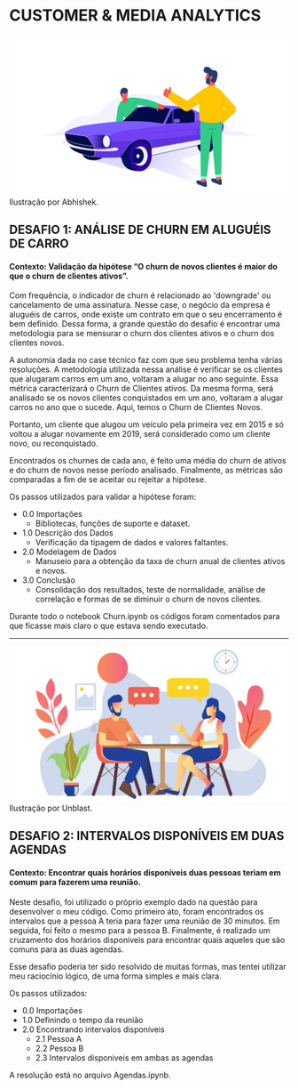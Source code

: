 # CUSTOMER & MEDIA ANALYTICS

![plot](./images/rentacar.png)
Ilustração por Abhishek.

## DESAFIO 1: ANÁLISE DE CHURN EM ALUGUÉIS DE CARRO
#### Contexto: Validação da hipótese “O churn de novos clientes é maior do que o churn de clientes ativos”.
Com frequência, o indicador de churn é relacionado ao 'downgrade' ou cancelamento de uma assinatura. Nesse case, o negócio da empresa é aluguéis de carros, onde existe um contrato em que o seu encerramento é bem definido. Dessa forma, a grande questão do desafio é encontrar uma metodologia para se mensurar o churn dos clientes ativos e o churn dos clientes novos.

A autonomia dada no case técnico faz com que seu problema tenha várias resoluções. A metodologia utilizada nessa análise é verificar se os clientes que alugaram carros em um ano, voltaram a alugar no ano seguinte. Essa métrica caracterizará o Churn de Clientes ativos. Da mesma forma, será analisado se os novos clientes conquistados em um ano, voltaram a alugar carros no ano que o sucede. Aqui, temos o Churn de Clientes Novos.

Portanto, um cliente que alugou um veículo pela primeira vez em 2015 e só voltou a alugar novamente em 2019, será considerado como um cliente novo, ou reconquistado.

Encontrados os churnes de cada ano, é feito uma média do churn de ativos e do churn de novos nesse período analisado. Finalmente, as métricas são comparadas a fim de se aceitar ou rejeitar a hipótese.

Os passos utilizados para validar a hipótese foram:

- 0.0 Importações
  - Bibliotecas, funções de suporte e dataset.
- 1.0 Descrição dos Dados
  - Verificação da tipagem de dados e valores faltantes.
- 2.0 Modelagem de Dados
  - Manuseio para a obtenção da taxa de churn anual de clientes ativos e novos.
- 3.0 Conclusão
  - Consolidação dos resultados, teste de normalidade, análise de correlação e formas de se diminuir o churn de novos clientes.

Durante todo o notebook Churn.ipynb os códigos foram comentados para que ficasse mais claro o que estava sendo executado.

_________________________


![plot](./images/businessmeeting.jpg)
Ilustração por Unblast.

## DESAFIO 2: INTERVALOS DISPONÍVEIS EM DUAS AGENDAS
#### Contexto: Encontrar quais horários disponíveis duas pessoas teriam em comum para fazerem uma reunião.
Neste desafio, foi utilizado o próprio exemplo dado na questão para desenvolver o meu código. Como primeiro ato, foram encontrados os intervalos que a pessoa A teria para fazer uma reunião de 30 minutos. Em seguida, foi feito o mesmo para a pessoa B. Finalmente, é realizado um cruzamento dos horários disponíveis para encontrar quais aqueles que são comuns para as duas agendas.

Esse desafio poderia ter sido resolvido de muitas formas, mas tentei utilizar meu raciocínio lógico, de uma forma simples e mais clara.

Os passos utilizados:

- 0.0 Importações
- 1.0 Definindo o tempo da reunião
- 2.0 Encontrando intervalos disponíveis
  - 2.1 Pessoa A
  - 2.2 Pessoa B
  - 2.3 Intervalos disponiveis em ambas as agendas

A resolução está no arquivo Agendas.ipynb.





